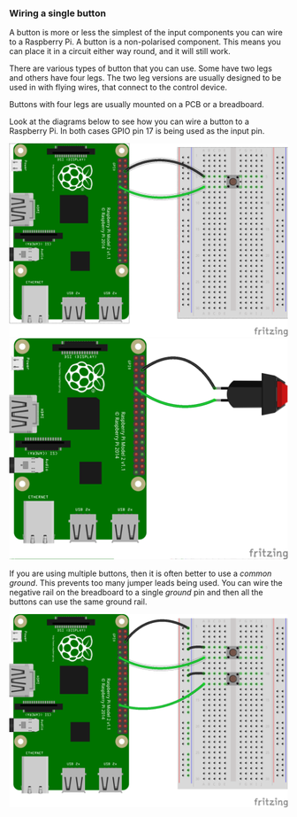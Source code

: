 ### Wiring a single button

A button is more or less the simplest of the input components you can wire to a Raspberry Pi.
A button is a non-polarised component. This means you can place it in a circuit either way round, and it will still work.

There are various types of button that you can use. Some have two legs and others have four legs. The two leg versions are usually designed to be used in with flying wires, that connect to the control device.

Buttons with four legs are usually mounted on a PCB or a breadboard.

Look at the diagrams below to see how you can wire a button to a Raspberry Pi. In both cases GPIO pin 17 is being used as the input pin.

![4-pin-btn](images/4-pin-btn.png)
![2-pin-btn](images/2-pin-btn.png)

If you are using multiple buttons, then it is often better to use a *common ground*. This prevents too many jumper leads being used. You can wire the negative rail on the breadboard to a single *ground* pin and then all the buttons can use the same ground rail.

![2x4-pin-btn](images/2x4-pin-btn.png)
